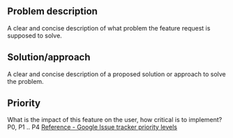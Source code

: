 ## Problem description
A clear and concise description of what problem the feature request is supposed to solve.

## Solution/approach
A clear and concise description of a proposed solution or approach to solve the problem.

## Priority
What is the impact of this feature on the user, how critical is to implement? P0, P1 .. P4
[Reference - Google Issue tracker priority levels](https://developers.google.com/issue-tracker/concepts/issues#priority)

